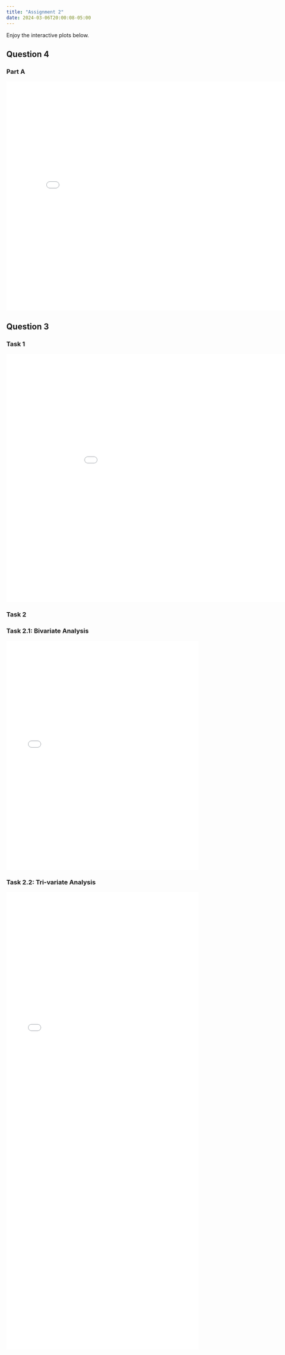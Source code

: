 ```yaml
---
title: "Assignment 2"
date: 2024-03-06T20:00:08-05:00
---
```


Enjoy the interactive plots below.

<!-- Table of content -->

## Question 4

### Part A

<iframe src="/dsw/plots/a2/q4-pA.html" width="810" height="600" frameborder="0"></iframe>


## Question 3

### Task 1

<iframe src="/dsw/plots/a2/q2-task1.html" width="1010" height="650" frameborder="0"></iframe>

### Task 2

### Task 2.1: Bivariate Analysis

<iframe src="/dsw/plots/a2/q2-task2_1.html" width="100%" height="600" frameborder="0"></iframe>

### Task 2.2: Tri-variate Analysis

<iframe src="/dsw/plots/a2/q2-task2_2.html" width="100%" height="1200" frameborder="0"></iframe>

